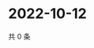 # 2022-10-12

共 0 条

<!-- BEGIN WEIBO -->
<!-- 最后更新时间 Wed Oct 12 2022 04:21:48 GMT+0800 (China Standard Time) -->

<!-- END WEIBO -->
